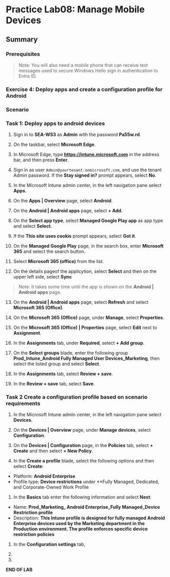 # Practice Lab08: Manage Mobile Devices

## Summary

### Prerequisites

  > Note: You will also need a mobile phone that can receive text messages used to secure Windows Hello sign in authentication to Entra ID.

### Exercise 4: Deploy apps and create a configuration profile for Android

### Scenario

### Task 1: Deploy apps to android devices

1. Sign in to **SEA-WS3** as **Admin** with the password **Pa55w.rd**. 

1. On the taskbar, select **Microsoft Edge**.

1. In Microsoft Edge, type **https://intune.microsoft.com** in the  address bar, and then press **Enter**.

1. Sign in as user `Admin@yourtenant.onmicrosoft.com`, and use the tenant Admin password. If the **Stay signed in?** prompt appears, select **No**.

1. In the Microsoft Intune admin center, in the left navigation pane select **Apps**.

1. On the **Apps | Overview** page, select **Android**.

1. On the **Android | Android apps** page, select **+ Add**.

1. On the **Select app type**, select **Managed Google Play app** as app type and select **Select**.

1. If the **This site uses cookis** prompt appears, select **Got it**.

1. On the **Managed Google Play** page, in the search box, enter **Microsoft 365** and select the search button.

1. Select **Microsoft 365 (office)** from the list.

1. On the details pageof the applicytion, select **Select** and then on the upper left side, select **Sync**

>Note:  It takes some time until the app is shown on the **Android | Android apps** page.

13. On the **Android | Android apps** page, select **Refresh** and select **Microsoft 365 (Office)**.

1. On the **Microsoft 365 (Office)** page, under **Manage**, select **Properties**.

1. On the **Microsoft 365 (Office) | Properties** page, select **Edit** next to **Assignment**.

1. In the **Assignments** tab, under **Required**, select **+ Add group**.

1. On the **Select groups** blade, enter the following group **Prod_Intune_Android Fully Managed User Devices_Marketing**, then select the listed group and select **Select**.

1. In the **Assignments** tab, select **Review + save**.

1. In the **Review + save** tab, select **Save**.

### Task 2 Create a configuration profile based on scenario requirements

1. In the Microsoft Intune admin center, in the left navigation pane select **Devices**.

1. On the **Devices | Overview** page, under **Manage devices**, select **Configuration**.

1. On the **Devices | Configuration** page, in the **Policies** tab, select **+ Create** and then select **+ New Policy**.

1. In the **Create a profile** blade, select the following options and then select **Create**:

  - Platform: **Android Enterprise**
  - Profile type: **Device restrictions** under **Fully Managed, Dedicated, and Corporate-Owned Work Profile

1. In the **Basics** tab enter the following information and select **Next**:

  - Name: **Prod_Marketing_ Android Enterprise_Fully Managed_Device Restriction profile**
  - Description: **This Intune profile is designed for fully managed Android Enterprise devices used by the Marketing department in the Production environment. The profile enforces specific device restriction policies**

1. In the **Configuration settings** tab, 

1. 

1. 

**END OF LAB**